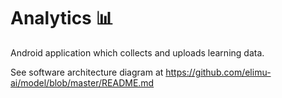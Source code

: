 # Analytics 📊

Android application which collects and uploads learning data.

See software architecture diagram at https://github.com/elimu-ai/model/blob/master/README.md
